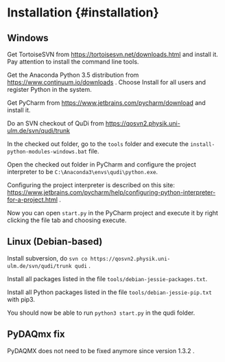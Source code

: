 # Installation        {#installation}

## Windows

Get TortoiseSVN from https://tortoisesvn.net/downloads.html and install it.
Pay attention to install the command line tools.

Get the Anaconda Python 3.5 distribution from https://www.continuum.io/downloads .
Choose Install for all users and register Python in the system.

Get PyCharm from https://www.jetbrains.com/pycharm/download and install it.

Do an SVN checkout of QuDi from https://qosvn2.physik.uni-ulm.de/svn/qudi/trunk

In the checked out folder, go to the `tools` folder and execute the `install-python-modules-windows.bat` file.

Open the checked out folder in PyCharm and configure the project interpreter to be `C:\Anaconda3\envs\qudi\python.exe`.

Configuring the project interpreter is described on this site: https://www.jetbrains.com/pycharm/help/configuring-python-interpreter-for-a-project.html .

Now you can open `start.py` in the PyCharm project and execute it by right clicking the file tab and choosing execute.

## Linux (Debian-based)

Install subversion, do `svn co https://qosvn2.physik.uni-ulm.de/svn/qudi/trunk qudi` .

Install all packages listed in the file `tools/debian-jessie-packages.txt`.

Install all Python packages listed in the file `tools/debian-jessie-pip.txt` with pip3.

You should now be able to run `python3 start.py` in the qudi folder.

## PyDAQmx fix

PyDAQMX does not need to be fixed anymore since version 1.3.2 .


